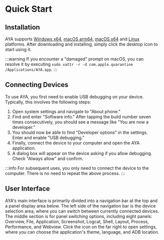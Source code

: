 # Quick Start 

## Installation

AYA supports [Windows x64](https://release.liriliri.io/AYA-1.7.1-win-x64.exe), [macOS arm64](https://release.liriliri.io/AYA-1.7.1-mac-arm64.dmg), [macOS x64](https://release.liriliri.io/AYA-1.7.1-mac-x64.dmg) and [Linux](https://release.liriliri.io/AYA-1.7.1-linux-x86_64.AppImage) platforms. After downloading and installing, simply click the desktop icon to start using it.

:::warning If you encounter a "damaged" prompt on macOS, you can resolve it by executing `sudo xattr -r -d com.apple.quarantine /Applications/AYA.app`.
:::

## Connecting Devices

To use AYA, you first need to enable USB debugging on your device. Typically, this involves the following steps:

1. Open system settings and navigate to "About phone."
1. Find and enter "Software info." After tapping the build number seven times consecutively, you should see a message like "You are now a developer."
1. You should now be able to find "Developer options" in the settings. Enter and enable "USB debugging."
1. Finally, connect the device to your computer and open the AYA application.
1. A dialog box will appear on the device asking if you allow debugging. Check "Always allow" and confirm.

:::info For subsequent uses, you only need to connect the device to the computer. There is no need to repeat the above process. 
:::

## User Interface

AYA's main interface is primarily divided into a navigation bar at the top and a panel display area below. The left side of the navigation bar is the device selection area, where you can switch between currently connected devices. The middle section is for panel switching options, including eight panels: Overview, File, Application, Screenshot, Logcat, Shell, Layout, Process, Performance, and Webview. Click the <Icon name="setting"/> icon on the far right to open settings, where you can choose the application's theme, language, and ADB location.
